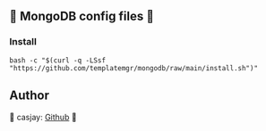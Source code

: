 ## 👋  MongoDB config files 🚀  

### Install
  
```shell
bash -c "$(curl -q -LSsf "https://github.com/templatemgr/mongodb/raw/main/install.sh")"
```
  
## Author  

🤖 casjay: [Github](https://github.com/casjay) 🤖  
